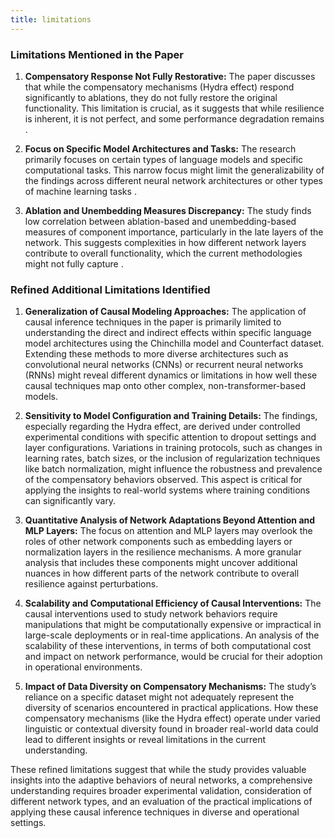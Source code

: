 ```yaml
---
title: limitations
---
```

### Limitations Mentioned in the Paper

1. **Compensatory Response Not Fully Restorative:** The paper discusses that while the compensatory mechanisms (Hydra effect) respond significantly to ablations, they do not fully restore the original functionality. This limitation is crucial, as it suggests that while resilience is inherent, it is not perfect, and some performance degradation remains  .

2. **Focus on Specific Model Architectures and Tasks:** The research primarily focuses on certain types of language models and specific computational tasks. This narrow focus might limit the generalizability of the findings across different neural network architectures or other types of machine learning tasks  .

3. **Ablation and Unembedding Measures Discrepancy:** The study finds low correlation between ablation-based and unembedding-based measures of component importance, particularly in the late layers of the network. This suggests complexities in how different network layers contribute to overall functionality, which the current methodologies might not fully capture  .

### Refined Additional Limitations Identified

1. **Generalization of Causal Modeling Approaches:**
   The application of causal inference techniques in the paper is primarily limited to understanding the direct and indirect effects within specific language model architectures using the Chinchilla model and Counterfact dataset. Extending these methods to more diverse architectures such as convolutional neural networks (CNNs) or recurrent neural networks (RNNs) might reveal different dynamics or limitations in how well these causal techniques map onto other complex, non-transformer-based models.

2. **Sensitivity to Model Configuration and Training Details:**
   The findings, especially regarding the Hydra effect, are derived under controlled experimental conditions with specific attention to dropout settings and layer configurations. Variations in training protocols, such as changes in learning rates, batch sizes, or the inclusion of regularization techniques like batch normalization, might influence the robustness and prevalence of the compensatory behaviors observed. This aspect is critical for applying the insights to real-world systems where training conditions can significantly vary.

3. **Quantitative Analysis of Network Adaptations Beyond Attention and MLP Layers:**
   The focus on attention and MLP layers may overlook the roles of other network components such as embedding layers or normalization layers in the resilience mechanisms. A more granular analysis that includes these components might uncover additional nuances in how different parts of the network contribute to overall resilience against perturbations.

4. **Scalability and Computational Efficiency of Causal Interventions:**
   The causal interventions used to study network behaviors require manipulations that might be computationally expensive or impractical in large-scale deployments or in real-time applications. An analysis of the scalability of these interventions, in terms of both computational cost and impact on network performance, would be crucial for their adoption in operational environments.

5. **Impact of Data Diversity on Compensatory Mechanisms:**
   The study’s reliance on a specific dataset might not adequately represent the diversity of scenarios encountered in practical applications. How these compensatory mechanisms (like the Hydra effect) operate under varied linguistic or contextual diversity found in broader real-world data could lead to different insights or reveal limitations in the current understanding.

These refined limitations suggest that while the study provides valuable insights into the adaptive behaviors of neural networks, a comprehensive understanding requires broader experimental validation, consideration of different network types, and an evaluation of the practical implications of applying these causal inference techniques in diverse and operational settings.  
